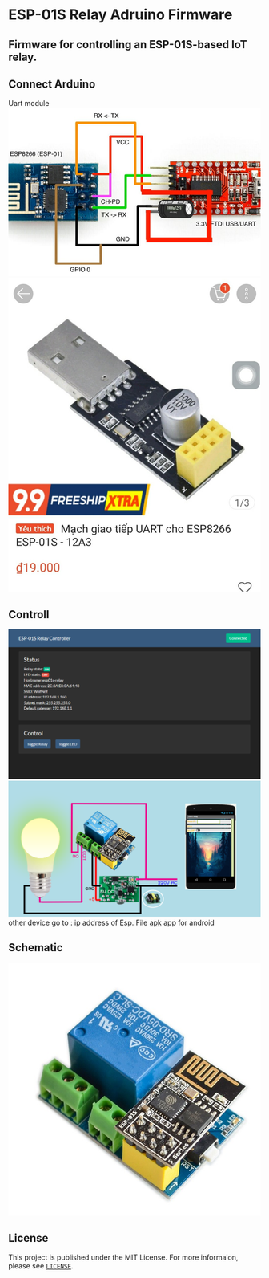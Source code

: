 ESP-01S Relay Adruino Firmware
======================

Firmware for controlling an ESP-01S-based IoT relay.
---------

Connect Arduino
---------
Uart module 
![Module Uart 1](program.jpg)
![Module Uart 2](program2.jpg)

Controll
---------
![User Server](html.png)
![By App](app.png)
other device go to : ip address of Esp. 
File [apk](APP) app for android

Schematic
---------
![Relay module](relay.jpg)


License
-------
This project is published under the MIT License. For more informaion, please see [`LICENSE`](LICENSE).
